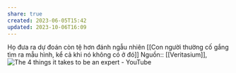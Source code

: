 ```yaml
---
share: true
created: 2023-06-05T15:42
updated: 2023-10-06T16:09
---
```

Họ đưa ra dự đoán còn tệ hơn đánh ngẫu nhiên
[[Con người thường cố gắng tìm ra mẫu hình, kể cả khi nó không có ở đó]] 
Nguồn:: [[Veritasium]], ![The 4 things it takes to be an expert - YouTube](https://www.youtube.com/watch?v=5eW6Eagr9XA)
